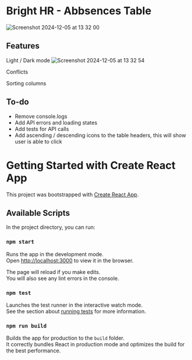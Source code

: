 # Bright HR - Abbsences Table

![Screenshot 2024-12-05 at 13 32 00](https://github.com/user-attachments/assets/b627c33f-c198-4ba4-bac7-f2a00fb5bb05)

## Features

Light / Dark mode
![Screenshot 2024-12-05 at 13 32 54](https://github.com/user-attachments/assets/cefa0b2d-fbc9-4141-b017-279d77fdbb2e)

Conflicts

Sorting columns

## To-do
 - Remove console.logs
 - Add API errors and loading states
 - Add tests for API calls
 - Add ascending / descending icons to the table headers, this will show user is able to click


# Getting Started with Create React App

This project was bootstrapped with [Create React App](https://github.com/facebook/create-react-app).

## Available Scripts

In the project directory, you can run:

### `npm start`

Runs the app in the development mode.\
Open [http://localhost:3000](http://localhost:3000) to view it in the browser.

The page will reload if you make edits.\
You will also see any lint errors in the console.

### `npm test`

Launches the test runner in the interactive watch mode.\
See the section about [running tests](https://facebook.github.io/create-react-app/docs/running-tests) for more information.

### `npm run build`

Builds the app for production to the `build` folder.\
It correctly bundles React in production mode and optimizes the build for the best performance.


